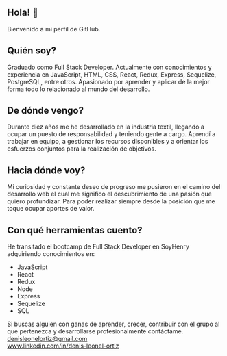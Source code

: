 ## Hola! 👋
Bienvenido a mi perfil de GitHub.

## Quién soy?
Graduado como Full Stack Developer. Actualmente con conocimientos y experiencia en JavaScript, HTML, CSS, React, Redux, Express, Sequelize, PostgreSQL, entre otros. Apasionado por aprender y aplicar de la mejor forma todo lo relacionado al mundo del desarrollo.

## De dónde vengo?
Durante diez años me he desarrollado en la industria textil, llegando a ocupar un puesto de responsabilidad y teniendo gente a cargo. Aprendí a trabajar en equipo, a gestionar los recursos disponibles y a orientar los esfuerzos conjuntos para la realización de objetivos.

## Hacia dónde voy?
Mi curiosidad y constante deseo de progreso me pusieron en el camino del desarrollo web el cual me significo el descubrimiento de una pasión que quiero profundizar. Para poder realizar siempre desde la posición que me toque ocupar aportes de valor.

## Con qué herramientas cuento?
He transitado el bootcamp de Full Stack Developer en SoyHenry adquiriendo conocimientos en:
<ul>
  <li>JavaScript</li>
  <li>React</li>
  <li>Redux</li>
  <li>Node</li>
  <li>Express</li>
  <li>Sequelize</li>
  <li>SQL</li>
</ul> 

Si buscas alguien con ganas de aprender, crecer, contribuir con el grupo al que pertenezca y desarrollarse profesionalmente contáctame.   
denisleonelortiz@gmail.com  
www.linkedin.com/in/denis-leonel-ortiz
<!--
**denisleonelortiz/denisleonelortiz** is a ✨ _special_ ✨ repository because its `README.md` (this file) appears on your GitHub profile.

Here are some ideas to get you started:

- 🔭 I’m currently working on ...
- 🌱 I’m currently learning ...
- 👯 I’m looking to collaborate on ...
- 🤔 I’m looking for help with ...
- 💬 Ask me about ...
- 📫 How to reach me: ...
- 😄 Pronouns: ...
- ⚡ Fun fact: ...
-->
